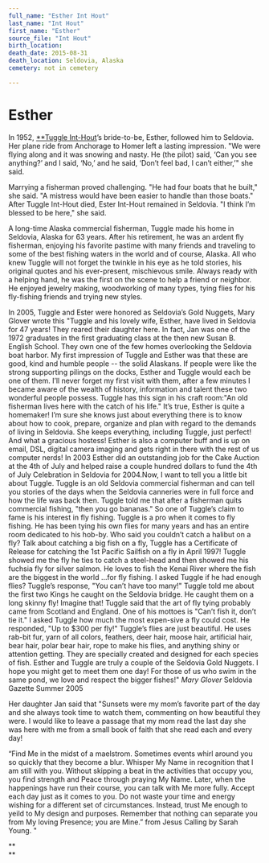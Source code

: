 ```yaml
---
full_name: "Esther Int Hout"
last_name: "Int Hout"
first_name: "Esther"
source_file: "Int Hout"
birth_location:
death_date: 2015-08-31
death_location: Seldovia, Alaska
cemetery: not in cemetery

---
```

# Esther

In 1952, [**Tuggle Int-Hout](./Int_Hout_Garland_Brooks_Tuggle.md)’s bride-to-be, Esther, followed him to
Seldovia. Her plane ride from Anchorage to Homer left a lasting
impression. "We were flying along and it was snowing and nasty. He (the
pilot) said, ‘Can you see anything?’ and I said, ‘No,’ and he said,
‘Don’t feel bad, I can’t either,’" she said.

Marrying a fisherman proved challenging. "He had four boats that he
built," she said. "A mistress would have been easier to handle than
those boats." After Tuggle Int-Hout died, Ester Int-Hout remained in
Seldovia. "I think I’m blessed to be here," she said.

A long-time Alaska commercial fisherman, Tuggle made his home in
Seldovia, Alaska for 63 years. After his retirement, he was an ardent
fly fisherman, enjoying his favorite pastime with many friends and
traveling to some of the best fishing waters in the world and of course,
Alaska. All who knew Tuggle will not forget the twinkle in his eye as he
told stories, his original quotes and his ever-present, mischievous
smile. Always ready with a helping hand, he was the first on the scene
to help a friend or neighbor. He enjoyed jewelry making, woodworking of
many types, tying flies for his fly-fishing friends and trying new
styles.

In 2005, Tuggle and Ester were honored as Seldovia’s Gold Nuggets, Mary
Glover wrote this "Tuggle and his lovely wife, Esther, have lived in
Seldovia for 47 years\! They reared their daughter here. In fact, Jan
was one of the 1972 graduates in the first graduating class at the then
new Susan B. English School. They own one of the few homes overlooking
the Seldovia boat harbor. My first impression of Tuggle and Esther was
that these are good, kind and humble people -- the solid Alaskans. If
people were like the strong supporting pilings on the docks, Esther and
Tuggle would each be one of them. I’ll never forget my first visit with
them, after a few minutes I became aware of the wealth of history,
information and talent these two wonderful people possess. Tuggle has
this sign in his craft room:"An old fisherman lives here with the catch
of his life." It’s true, Esther is quite a homemaker\! I’m sure she
knows just about everything there is to know about how to cook, prepare,
organize and plan with regard to the demands of living in Seldovia. She
keeps everything, including Tuggle, just perfect\! And what a gracious
hostess\! Esther is also a computer buff and is up on email, DSL,
digital camera imaging and gets right in there with the rest of us
computer nerds\! In 2003 Esther did an outstanding job for the Cake
Auction at the 4th of July and helped raise a couple hundred dollars to
fund the 4th of July Celebration in Seldovia for 2004.Now, I want to
tell you a little bit about Tuggle. Tuggle is an old Seldovia commercial
fisherman and can tell you stories of the days when the Seldovia
canneries were in full force and how the life was back then. Tuggle told
me that after a fisherman quits commercial fishing, "then you go
bananas." So one of Tuggle’s claim to fame is his interest in fly
fishing. Tuggle is a pro when it comes to fly fishing. He has been tying
his own flies for many years and has an entire room dedicated to his
hob-by. Who said you couldn’t catch a halibut on a fly? Talk about
catching a big fish on a fly, Tuggle has a Certificate of Release for
catching the 1st Pacific Sailfish on a fly in April 1997\! Tuggle showed
me the fly he ties to catch a steel-head and then showed me his fuchsia
fly for silver salmon. He loves to fish the Kenai River where the fish
are the biggest in the world ...for fly fishing. I asked Tuggle if he
had enough flies? Tuggle’s response, "You can’t have too many\!" Tuggle
told me about the first two Kings he caught on the Seldovia bridge. He
caught them on a long skinny fly\! Imagine that\! Tuggle said that the
art of fly tying probably came from Scotland and England. One of his
mottoes is "Can’t fish it, don’t tie it." I asked Tuggle how much the
most expen-sive a fly could cost. He responded, "Up to $300 per fly\!"
Tuggle’s flies are just beautiful. He uses rab-bit fur, yarn of all
colors, feathers, deer hair, moose hair, artificial hair, bear hair,
polar bear hair, rope to make his flies, and anything shiny or attention
getting. They are specially created and designed for each species of
fish. Esther and Tuggle are truly a couple of the Seldovia Gold Nuggets.
I hope you might get to meet them one day\! For those of us who swim in
the same pond, we love and respect the bigger fishes\!" *Mary Glover*
Seldovia Gazette Summer 2005

Her daughter Jan said that "Sunsets were my mom’s favorite part of the day and she always took time to watch them, commenting on how beautiful they were. I would like to leave a passage that my mom read the last day she was here with me from a small book of faith that she read each and every day!

“Find Me in the midst of a maelstrom. Sometimes events whirl around you so quickly that they become a blur. Whisper My Name in recognition that I am still with you. Without skipping a beat in the activities that occupy you, you find strength and Peace through praying My Name. Later, when the happenings have run their course, you can talk with Me more fully.
Accept each day just as it comes to you. Do not waste your time and energy wishing for a different set of circumstances. Instead, trust Me enough to yeild to My design and purposes. Remember that nothing can separate you from My loving Presence; you are Mine.” from Jesus Calling by Sarah Young. "

**  
**


